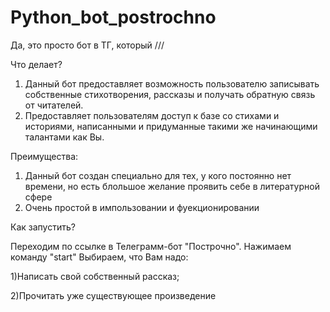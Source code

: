# Python_bot_postrochno
Да, это просто бот в ТГ, который ///

Что делает?
1) Данный бот предоставляет возможность пользователю записывать собственные стихотворения, рассказы и получать обратную связь от читателей.
2) Предоставляет пользователям доступ к базе со стихами и историями, написанными и придуманные такими же начинающими талантами как Вы.

Преимущества:
1) Данный бот создан специально для тех, у кого постоянно нет времени, но есть блольшое желание проявить себе в литературной сфере
2) Очень простой в импользовании и фуекционировании

Как запустить?

Переходим по ссылке в Телеграмм-бот "Построчно".
Нажимаем команду "start"
Выбираем, что Вам надо:

1)Написать свой собственный рассказ;

2)Прочитать уже существующее произведение

